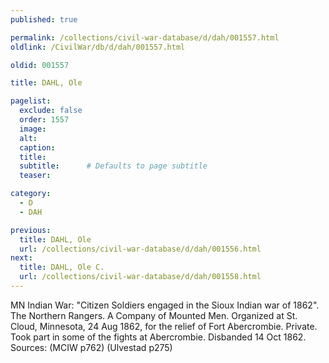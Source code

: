 ```yaml
---
published: true

permalink: /collections/civil-war-database/d/dah/001557.html
oldlink: /CivilWar/db/d/dah/001557.html

oldid: 001557

title: DAHL, Ole

pagelist:
  exclude: false
  order: 1557
  image: 
  alt:
  caption:
  title:
  subtitle:      # Defaults to page subtitle
  teaser:

category: 
  - D 
  - DAH

previous:
  title: DAHL, Ole
  url: /collections/civil-war-database/d/dah/001556.html  
next:
  title: DAHL, Ole C.
  url: /collections/civil-war-database/d/dah/001558.html   
---
```

MN Indian War: &quot;Citizen Soldiers engaged in the Sioux Indian war of 1862&quot;. The Northern Rangers. A Company of Mounted Men. Organized at St. Cloud, Minnesota, 24 Aug 1862, for the relief of Fort Abercrombie. Private. Took part in some of the fights at Abercrombie. Disbanded 14 Oct 1862. Sources: (MCIW p762) (Ulvestad p275)